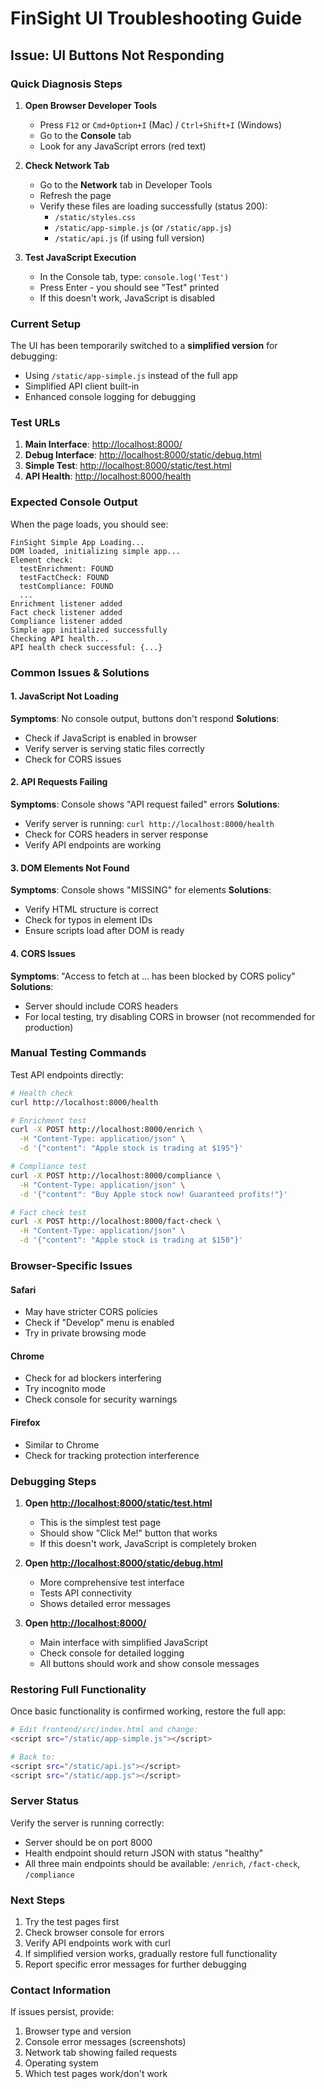 # FinSight UI Troubleshooting Guide

## Issue: UI Buttons Not Responding

### Quick Diagnosis Steps

1. **Open Browser Developer Tools**
   - Press `F12` or `Cmd+Option+I` (Mac) / `Ctrl+Shift+I` (Windows)
   - Go to the **Console** tab
   - Look for any JavaScript errors (red text)

2. **Check Network Tab**
   - Go to the **Network** tab in Developer Tools
   - Refresh the page
   - Verify these files are loading successfully (status 200):
     - `/static/styles.css`
     - `/static/app-simple.js` (or `/static/app.js`)
     - `/static/api.js` (if using full version)

3. **Test JavaScript Execution**
   - In the Console tab, type: `console.log('Test')`
   - Press Enter - you should see "Test" printed
   - If this doesn't work, JavaScript is disabled

### Current Setup

The UI has been temporarily switched to a **simplified version** for debugging:

- Using `/static/app-simple.js` instead of the full app
- Simplified API client built-in
- Enhanced console logging for debugging

### Test URLs

1. **Main Interface**: <http://localhost:8000/>
2. **Debug Interface**: <http://localhost:8000/static/debug.html>
3. **Simple Test**: <http://localhost:8000/static/test.html>
4. **API Health**: <http://localhost:8000/health>

### Expected Console Output

When the page loads, you should see:

```text
FinSight Simple App Loading...
DOM loaded, initializing simple app...
Element check:
  testEnrichment: FOUND
  testFactCheck: FOUND
  testCompliance: FOUND
  ...
Enrichment listener added
Fact check listener added
Compliance listener added
Simple app initialized successfully
Checking API health...
API health check successful: {...}
```

### Common Issues & Solutions

#### 1. JavaScript Not Loading

**Symptoms**: No console output, buttons don't respond
**Solutions**:

- Check if JavaScript is enabled in browser
- Verify server is serving static files correctly
- Check for CORS issues

#### 2. API Requests Failing

**Symptoms**: Console shows "API request failed" errors
**Solutions**:

- Verify server is running: `curl http://localhost:8000/health`
- Check for CORS headers in server response
- Verify API endpoints are working

#### 3. DOM Elements Not Found

**Symptoms**: Console shows "MISSING" for elements
**Solutions**:

- Verify HTML structure is correct
- Check for typos in element IDs
- Ensure scripts load after DOM is ready

#### 4. CORS Issues

**Symptoms**: "Access to fetch at ... has been blocked by CORS policy"
**Solutions**:

- Server should include CORS headers
- For local testing, try disabling CORS in browser (not recommended for production)

### Manual Testing Commands

Test API endpoints directly:

```bash
# Health check
curl http://localhost:8000/health

# Enrichment test
curl -X POST http://localhost:8000/enrich \
  -H "Content-Type: application/json" \
  -d '{"content": "Apple stock is trading at $195"}'

# Compliance test
curl -X POST http://localhost:8000/compliance \
  -H "Content-Type: application/json" \
  -d '{"content": "Buy Apple stock now! Guaranteed profits!"}'

# Fact check test
curl -X POST http://localhost:8000/fact-check \
  -H "Content-Type: application/json" \
  -d '{"content": "Apple stock is trading at $150"}'
```

### Browser-Specific Issues

#### Safari

- May have stricter CORS policies
- Check if "Develop" menu is enabled
- Try in private browsing mode

#### Chrome

- Check for ad blockers interfering
- Try incognito mode
- Check console for security warnings

#### Firefox

- Similar to Chrome
- Check for tracking protection interference

### Debugging Steps

1. **Open <http://localhost:8000/static/test.html>**
   - This is the simplest test page
   - Should show "Click Me!" button that works
   - If this doesn't work, JavaScript is completely broken

2. **Open <http://localhost:8000/static/debug.html>**
   - More comprehensive test interface
   - Tests API connectivity
   - Shows detailed error messages

3. **Open <http://localhost:8000/>**
   - Main interface with simplified JavaScript
   - Check console for detailed logging
   - All buttons should work and show console messages

### Restoring Full Functionality

Once basic functionality is confirmed working, restore the full app:

```bash
# Edit frontend/src/index.html and change:
<script src="/static/app-simple.js"></script>

# Back to:
<script src="/static/api.js"></script>
<script src="/static/app.js"></script>
```

### Server Status

Verify the server is running correctly:

- Server should be on port 8000
- Health endpoint should return JSON with status "healthy"
- All three main endpoints should be available: `/enrich`, `/fact-check`, `/compliance`

### Next Steps

1. Try the test pages first
2. Check browser console for errors
3. Verify API endpoints work with curl
4. If simplified version works, gradually restore full functionality
5. Report specific error messages for further debugging

### Contact Information

If issues persist, provide:

1. Browser type and version
2. Console error messages (screenshots)
3. Network tab showing failed requests
4. Operating system
5. Which test pages work/don't work

